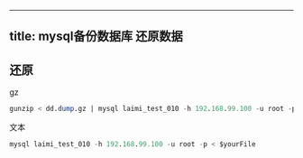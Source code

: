 ﻿
---
title: mysql备份数据库 还原数据
---

还原
------------

gz
```sql
gunzip < dd.dump.gz | mysql laimi_test_010 -h 192.168.99.100 -u root -p
```

文本
```sql
mysql laimi_test_010 -h 192.168.99.100 -u root -p < $yourFile
```